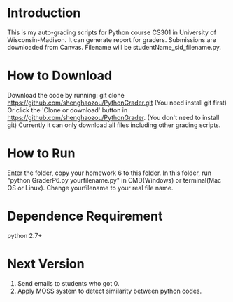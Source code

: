 # Introduction
This is my auto-grading scripts for Python course CS301 in University of Wisconsin-Madison. It can generate report for graders. Submissions are downloaded from Canvas. Filename will be studentName\_sid\_filename.py.

# How to Download
Download the code by running:
git clone https://github.com/shenghaozou/PythonGrader.git (You need install git first)
Or click the 'Clone or download' button in https://github.com/shenghaozou/PythonGrader. (You don't need to install git)
Currently it can only download all files including other grading scripts. 

# How to Run
Enter the folder, copy your homework 6 to this folder. In this folder, run
"python GraderP6.py yourfilename.py" in CMD(Windows) or terminal(Mac OS or Linux).
Change yourfilename to your real file name.

# Dependence Requirement
python 2.7+

# Next Version
1. Send emails to students who got 0.
2. Apply MOSS system to detect similarity between python codes.
